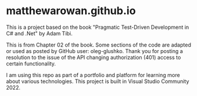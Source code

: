 # matthewarowan.github.io

This is a project based on the book "Pragmatic Test-Driven Development in C# and .Net" by Adam Tibi.

This is from Chapter 02 of the book. Some sections of the code are adapted or used as posted by GitHub user: oleg-glushko. Thank you for posting a resolution to the issue of the API changing authorization (401) access to certain functionality.

I am using this repo as part of a portfolio and platform for learning more about various
technologies. This project is built in Visual Studio Community 2022. 